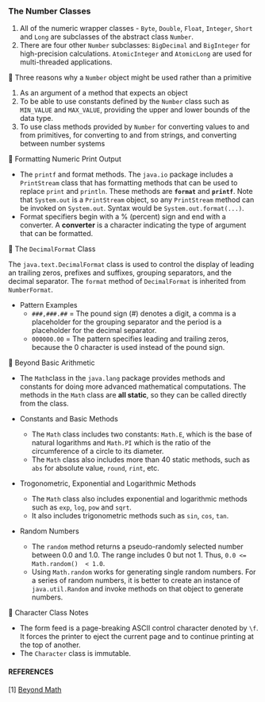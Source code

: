 ### The Number Classes
1. All of the numeric wrapper classes - `Byte`, `Double`, `Float`, `Integer`, `Short` and `Long` are subclasses of the abstract class `Number`.
2. There are four other `Number` subclasses: `BigDecimal` and `BigInteger` for high-precision calculations. `AtomicInteger` and `AtomicLong` are used for multi-threaded applications.

📌 Three reasons why a `Number` object might be used rather than a primitive
1. As an argument of a method that expects an object
2. To be able to use constants defined by the `Number` class such as `MIN_VALUE` and `MAX_VALUE`, providing the upper and lower bounds of the data type.
3. To use class methods provided by `Number` for converting values to and from primitives, for converting to and from strings, and converting between number systems

📌 Formatting Numeric Print Output
* The `printf` and format methods. The `java.io` package includes a `PrintStream` class that has formatting methods that can be used to replace `print` and `println`. These methods are **`format`** and **`printf`**. Note that `System.out` is a `PrintStream` object, so any `PrintStream` method can be invoked on `System.out`. Syntax would be `System.out.format(...)`.
* Format specifiers begin with a % (percent) sign and end with a converter. A **converter** is a character indicating the type of argument that can be formatted.
 
📌 The `DecimalFormat` Class

The `java.text.DecimalFormat` class is used to control the display of leading an trailing zeros, prefixes and suffixes, grouping separators, and the decimal separator.
The `format` method of `DecimalFormat` is inherited from `NumberFormat`.

  * Pattern Examples
    * `###,###.##` = The pound sign (#) denotes a digit, a comma is a placeholder for the grouping separator and the period is a placeholder for the decimal separator.
    * `000000.00` = The pattern specifies leading and trailing zeros, because the 0 character is used instead of the pound sign.

📌 Beyond Basic Arithmetic
* The `Math`class in the `java.lang` package provides methods and constants for doing more advanced mathematical computations.
The methods in the `Math` class are **all static**, so they can be called directly from the class.

* Constants and Basic Methods
  * The `Math` class includes two constants: `Math.E`, which is the base of natural logarithms and `Math.PI` which is the ratio of the circumference of a circle to its diameter.
  * The `Math` class also includes more than 40 static methods, such as `abs` for absolute value, `round`, `rint`, etc. 

* Trogonometric, Exponential and Logarithmic Methods
    * The `Math` class also includes exponential and logarithmic methods such as `exp`, `log`, `pow` and `sqrt`.
    * It also includes trigonometric methods such as `sin`, `cos`, `tan`.

* Random Numbers
  * The `random` method returns a pseudo-randomly selected number between 0.0 and 1.0. The range includes 0 but not 1. Thus, `0.0 <= Math.random()  < 1.0`. 
  * Using `Math.random` works for generating single random numbers. For a series of random numbers, it is better to create an instance of `java.util.Random` and invoke methods on that object to generate numbers.

📌 Character Class Notes
* The form feed is a page-breaking ASCII control character denoted by `\f`. It forces the printer to eject the current page and to continue printing at the top of another.
* The `Character` class is immutable.



#### REFERENCES
[1] [Beyond Math](https://docs.oracle.com/javase/tutorial/java/data/beyondmath.html)

